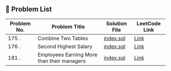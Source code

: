## 📁 Problem List


| Problem No. | Problem Title | Solution File | LeetCode Link |
|----|------------------------|---------------------------|----------------------------|
| 175 . |  Combine Two Tables      | [index.sql](./Problem_175/index.sql) | [Link](https://leetcode.com/problems/combine-two-tables/) |
| 176 . |  Second Highest Salary   | [index.sql](./Problem_176/index.sql) | [Link](https://leetcode.com/problems/second-highest-salary/) |
| 181 . |  Employees Earning More than their managers   | [index.sql](./Problem_181/index.sql) | [Link](https://leetcode.com/problems/employees-earning-more-than-their-managers/) |


